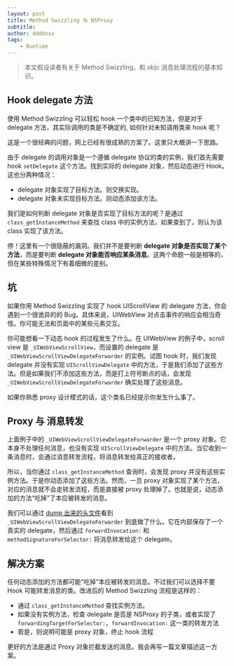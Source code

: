 ```yaml
---
layout: post
title: Method Swizzling 与 NSProxy
subtitle:
author: ddddxxx
tags:
    - Runtime
---
```


> 本文假设读者有关于 Method Swizzling，和 objc 消息处理流程的基本知识。

## Hook delegate 方法

使用 Method Swizzling 可以轻松 hook 一个类中的已知方法，但是对于 delegate 方法，其实际调用的类是不确定的, 如何针对未知调用类来 hook 呢？

这是一个很经典的问题，网上已经有很成熟的方案了。这里只大概讲一下思路。

由于 delegate 的调用对象是一个遵循 delegate 协议的类的实例，我们首先需要 hook `setDelegate` 这个方法。找到实际的 delegate 对象，然后动态进行 Hook。这也分两种情况：

- delegate 对象实现了目标方法。则交换实现。
- delegate 对象未实现目标方法。则动态添加该方法。

我们是如何判断 delegate 对象是否实现了目标方法的呢？是通过 `class_getInstanceMethod` 来查找 class 中的实例方法，如果查到了，则认为该 class 实现了该方法。

停！这里有一个很隐蔽的漏洞。我们并不是要判断 **delegate 对象是否实现了某个方法**，而是要判断 **delegate 对象能否响应某条消息**。这两个命题一般是相等的，但在某些特殊情况下有着细微的差别。

## 坑

如果你用 Method Swizzling 实现了 hook UIScrollView 的 delegate 方法，你会遇到一个很诡异的的 Bug。具体来说，UIWebView 对点击事件的响应会相当奇怪。你可能无法和页面中的某些元素交互。

你可能想看一下动态 hook 的过程发生了什么。在 UIWebView 的例子中，scroll view 是 `_UIWebViewScrollView`，而设置的 delegate 是 `_UIWebViewScrollViewDelegateForwarder` 的实例。试图 hook 时，我们发现 delegate 并没有实现 `UIScrollViewDelegate` 中的方法，于是我们添加了这些方法。但是如果我们不添加这些方法，而是打上符号断点的话，会发现 `_UIWebViewScrollViewDelegateForwarder` 确实处理了这些消息。

如果你熟悉 proxy 设计模式的话，这个类名已经提示你发生什么事了。

## Proxy 与 消息转发

上面例子中的 `_UIWebViewScrollViewDelegateForwarder` 是一个 proxy 对象。它本身不处理任何消息，也没有实现 `UIScrollViewDelegate` 中的方法。当它收到一条消息时，会通过消息转发流程，将消息转发给真正的接收者。

所以，当你通过 `class_getInstanceMethod` 查询时，会发现 proxy 并没有这些实例方法。于是你动态添加了这些方法。然而，一旦 proxy 对象实现了某个方法，对应的消息就不会走转发流程，而是直接被 proxy 处理掉了。也就是说，动态添加的方法“吃掉”了本应被转发的消息。

我们可以通过 [dump 出来的头文件](https://github.com/nst/iOS-Runtime-Headers/blob/master/Frameworks/UIKit.framework/_UIWebViewScrollViewDelegateForwarder.h)看到 `_UIWebViewScrollViewDelegateForwarder` 到底做了什么。它在内部保存了一个真实的 delegate，然后通过 `forwardInvocation:` 和 `methodSignatureForSelector:` 将消息转发给这个 delegate。

## 解决方案

任何动态添加的方法都可能“吃掉”本应被转发的消息。不过我们可以选择不要 Hook 可能转发消息的类。改进后的 Method Swizzling 流程是这样的：

- 通过 `class_getInstanceMethod` 查找实例方法。
- 如果没有实例方法，检查 delegate 是否是 NSProxy 的子类，或者实现了 `forwardingTargetForSelector:`，`forwardInvocation:` 这一类的转发方法
- 若是，则说明可能是 proxy 对象，终止 hook 流程

更好的方法是通过 Proxy 对象拦截发送的消息。我会再写一篇文章描述这一方案。
